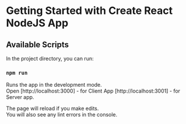 # Getting Started with Create React NodeJS App


## Available Scripts

In the project directory, you can run:

### `npm run`

Runs the app in the development mode.\
Open 
[http://localhost:3000] - for Client App
[http://localhost:3001] - for Server app.

The page will reload if you make edits.\
You will also see any lint errors in the console.
